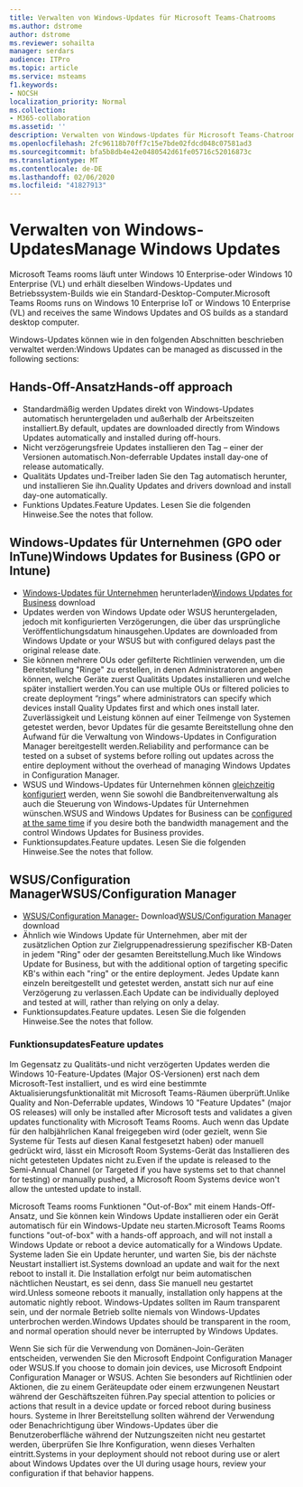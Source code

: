 ```yaml
---
title: Verwalten von Windows-Updates für Microsoft Teams-Chatrooms
ms.author: dstrome
author: dstrome
ms.reviewer: sohailta
manager: serdars
audience: ITPro
ms.topic: article
ms.service: msteams
f1.keywords:
- NOCSH
localization_priority: Normal
ms.collection:
- M365-collaboration
ms.assetid: ''
description: Verwalten von Windows-Updates für Microsoft Teams-Chatrooms
ms.openlocfilehash: 2fc96118b70ff7c15e7bde02fdcd048c07581ad3
ms.sourcegitcommit: bfa5b8db4e42e0480542d61fe05716c52016873c
ms.translationtype: MT
ms.contentlocale: de-DE
ms.lasthandoff: 02/06/2020
ms.locfileid: "41827913"
---
```

# <a name="manage-windows-updates"></a><span data-ttu-id="9ca3e-103">Verwalten von Windows-Updates</span><span class="sxs-lookup"><span data-stu-id="9ca3e-103">Manage Windows Updates</span></span>

<span data-ttu-id="9ca3e-104">Microsoft Teams rooms läuft unter Windows 10 Enterprise-oder Windows 10 Enterprise (VL) und erhält dieselben Windows-Updates und Betriebssystem-Builds wie ein Standard-Desktop-Computer.</span><span class="sxs-lookup"><span data-stu-id="9ca3e-104">Microsoft Teams Rooms runs on Windows 10 Enterprise IoT or Windows 10 Enterprise (VL) and receives the same Windows Updates and OS builds as a standard desktop computer.</span></span>

<span data-ttu-id="9ca3e-105">Windows-Updates können wie in den folgenden Abschnitten beschrieben verwaltet werden:</span><span class="sxs-lookup"><span data-stu-id="9ca3e-105">Windows Updates can be managed as discussed in the following sections:</span></span>

## <a name="hands-off-approach"></a><span data-ttu-id="9ca3e-106">Hands-Off-Ansatz</span><span class="sxs-lookup"><span data-stu-id="9ca3e-106">Hands-off approach</span></span> 

- <span data-ttu-id="9ca3e-107">Standardmäßig werden Updates direkt von Windows-Updates automatisch heruntergeladen und außerhalb der Arbeitszeiten installiert.</span><span class="sxs-lookup"><span data-stu-id="9ca3e-107">By default, updates are downloaded directly from Windows Updates automatically and installed during off-hours.</span></span>
- <span data-ttu-id="9ca3e-108">Nicht verzögerungsfreie Updates installieren den Tag – einer der Versionen automatisch.</span><span class="sxs-lookup"><span data-stu-id="9ca3e-108">Non-deferrable Updates install day-one of release automatically.</span></span>
- <span data-ttu-id="9ca3e-109">Qualitäts Updates und-Treiber laden Sie den Tag automatisch herunter, und installieren Sie ihn.</span><span class="sxs-lookup"><span data-stu-id="9ca3e-109">Quality Updates and drivers download and install day-one automatically.</span></span>
- <span data-ttu-id="9ca3e-110">Funktions Updates.</span><span class="sxs-lookup"><span data-stu-id="9ca3e-110">Feature Updates.</span></span> <span data-ttu-id="9ca3e-111">Lesen Sie die folgenden Hinweise.</span><span class="sxs-lookup"><span data-stu-id="9ca3e-111">See the notes that follow.</span></span>

## <a name="windows-updates-for-business-gpo-or-intune"></a><span data-ttu-id="9ca3e-112">Windows-Updates für Unternehmen (GPO oder InTune)</span><span class="sxs-lookup"><span data-stu-id="9ca3e-112">Windows Updates for Business (GPO or Intune)</span></span>  

- <span data-ttu-id="9ca3e-113">[Windows-Updates für Unternehmen](https://docs.microsoft.com/windows/deployment/update/waas-manage-updates-wufb) herunterladen</span><span class="sxs-lookup"><span data-stu-id="9ca3e-113">[Windows Updates for Business](https://docs.microsoft.com/windows/deployment/update/waas-manage-updates-wufb) download</span></span>
- <span data-ttu-id="9ca3e-114">Updates werden von Windows Update oder WSUS heruntergeladen, jedoch mit konfigurierten Verzögerungen, die über das ursprüngliche Veröffentlichungsdatum hinausgehen.</span><span class="sxs-lookup"><span data-stu-id="9ca3e-114">Updates are downloaded from Windows Update or your WSUS but with configured delays past the original release date.</span></span>
- <span data-ttu-id="9ca3e-115">Sie können mehrere OUs oder gefilterte Richtlinien verwenden, um die Bereitstellung "Ringe" zu erstellen, in denen Administratoren angeben können, welche Geräte zuerst Qualitäts Updates installieren und welche später installiert werden.</span><span class="sxs-lookup"><span data-stu-id="9ca3e-115">You can use multiple OUs or filtered policies to create deployment “rings” where administrators can specify which devices install Quality Updates first and which ones install later.</span></span> <span data-ttu-id="9ca3e-116">Zuverlässigkeit und Leistung können auf einer Teilmenge von Systemen getestet werden, bevor Updates für die gesamte Bereitstellung ohne den Aufwand für die Verwaltung von Windows-Updates in Configuration Manager bereitgestellt werden.</span><span class="sxs-lookup"><span data-stu-id="9ca3e-116">Reliability and performance can be tested on a subset of systems before rolling out updates across the entire deployment without the overhead of managing Windows Updates in Configuration Manager.</span></span>
- <span data-ttu-id="9ca3e-117">WSUS und Windows-Updates für Unternehmen können [gleichzeitig konfiguriert](https://docs.microsoft.com/windows/deployment/update/waas-integrate-wufb) werden, wenn Sie sowohl die Bandbreitenverwaltung als auch die Steuerung von Windows-Updates für Unternehmen wünschen.</span><span class="sxs-lookup"><span data-stu-id="9ca3e-117">WSUS and Windows Updates for Business can be [configured at the same time](https://docs.microsoft.com/windows/deployment/update/waas-integrate-wufb) if you desire both the bandwidth management and the control Windows Updates for Business provides.</span></span>
- <span data-ttu-id="9ca3e-118">Funktionsupdates.</span><span class="sxs-lookup"><span data-stu-id="9ca3e-118">Feature updates.</span></span> <span data-ttu-id="9ca3e-119">Lesen Sie die folgenden Hinweise.</span><span class="sxs-lookup"><span data-stu-id="9ca3e-119">See the notes that follow.</span></span>

## <a name="wsusconfiguration-manager"></a><span data-ttu-id="9ca3e-120">WSUS/Configuration Manager</span><span class="sxs-lookup"><span data-stu-id="9ca3e-120">WSUS/Configuration Manager</span></span>

- <span data-ttu-id="9ca3e-121">[WSUS/Configuration Manager-](https://docs.microsoft.com/windows/deployment/update/waas-manage-updates-configuration-manager) Download</span><span class="sxs-lookup"><span data-stu-id="9ca3e-121">[WSUS/Configuration Manager](https://docs.microsoft.com/windows/deployment/update/waas-manage-updates-configuration-manager) download</span></span>
- <span data-ttu-id="9ca3e-122">Ähnlich wie Windows Update für Unternehmen, aber mit der zusätzlichen Option zur Zielgruppenadressierung spezifischer KB-Daten in jedem "Ring" oder der gesamten Bereitstellung.</span><span class="sxs-lookup"><span data-stu-id="9ca3e-122">Much like Windows Update for Business, but with the additional option of targeting specific KB's within each "ring" or the entire deployment.</span></span> <span data-ttu-id="9ca3e-123">Jedes Update kann einzeln bereitgestellt und getestet werden, anstatt sich nur auf eine Verzögerung zu verlassen.</span><span class="sxs-lookup"><span data-stu-id="9ca3e-123">Each Update can be individually deployed and tested at will, rather than relying on only a delay.</span></span>
- <span data-ttu-id="9ca3e-124">Funktionsupdates.</span><span class="sxs-lookup"><span data-stu-id="9ca3e-124">Feature updates.</span></span> <span data-ttu-id="9ca3e-125">Lesen Sie die folgenden Hinweise.</span><span class="sxs-lookup"><span data-stu-id="9ca3e-125">See the notes that follow.</span></span>

### <a name="feature-updates"></a><span data-ttu-id="9ca3e-126">Funktionsupdates</span><span class="sxs-lookup"><span data-stu-id="9ca3e-126">Feature updates</span></span>

<span data-ttu-id="9ca3e-127">Im Gegensatz zu Qualitäts-und nicht verzögerten Updates werden die Windows 10-Feature-Updates (Major OS-Versionen) erst nach dem Microsoft-Test installiert, und es wird eine bestimmte Aktualisierungsfunktionalität mit Microsoft Teams-Räumen überprüft.</span><span class="sxs-lookup"><span data-stu-id="9ca3e-127">Unlike Quality and Non-Deferrable updates, Windows 10 "Feature Updates" (major OS releases) will only be installed after Microsoft tests and validates a given updates functionality with Microsoft Teams Rooms.</span></span> <span data-ttu-id="9ca3e-128">Auch wenn das Update für den halbjährlichen Kanal freigegeben wird (oder gezielt, wenn Sie Systeme für Tests auf diesen Kanal festgesetzt haben) oder manuell gedrückt wird, lässt ein Microsoft Room Systems-Gerät das Installieren des nicht getesteten Updates nicht zu.</span><span class="sxs-lookup"><span data-stu-id="9ca3e-128">Even if the update is released to the Semi-Annual Channel (or Targeted if you have systems set to that channel for testing) or manually pushed, a Microsoft Room Systems device won't allow the untested update to install.</span></span>

<span data-ttu-id="9ca3e-129">Microsoft Teams rooms Funktionen "Out-of-Box" mit einem Hands-Off-Ansatz, und Sie können kein Windows Update installieren oder ein Gerät automatisch für ein Windows-Update neu starten.</span><span class="sxs-lookup"><span data-stu-id="9ca3e-129">Microsoft Teams Rooms functions "out-of-box" with a hands-off approach, and will not install a Windows Update or reboot a device automatically for a Windows Update.</span></span> <span data-ttu-id="9ca3e-130">Systeme laden Sie ein Update herunter, und warten Sie, bis der nächste Neustart installiert ist.</span><span class="sxs-lookup"><span data-stu-id="9ca3e-130">Systems download an update and wait for the next reboot to install it.</span></span> <span data-ttu-id="9ca3e-131">Die Installation erfolgt nur beim automatischen nächtlichen Neustart, es sei denn, dass Sie manuell neu gestartet wird.</span><span class="sxs-lookup"><span data-stu-id="9ca3e-131">Unless someone reboots it manually, installation only happens at the automatic nightly reboot.</span></span> <span data-ttu-id="9ca3e-132">Windows-Updates sollten im Raum transparent sein, und der normale Betrieb sollte niemals von Windows-Updates unterbrochen werden.</span><span class="sxs-lookup"><span data-stu-id="9ca3e-132">Windows Updates should be transparent in the room, and normal operation should never be interrupted by Windows Updates.</span></span>

<span data-ttu-id="9ca3e-133">Wenn Sie sich für die Verwendung von Domänen-Join-Geräten entscheiden, verwenden Sie den Microsoft Endpoint Configuration Manager oder WSUS.</span><span class="sxs-lookup"><span data-stu-id="9ca3e-133">If you choose to domain join devices, use Microsoft Endpoint Configuration Manager or WSUS.</span></span> <span data-ttu-id="9ca3e-134">Achten Sie besonders auf Richtlinien oder Aktionen, die zu einem Geräteupdate oder einem erzwungenen Neustart während der Geschäftszeiten führen.</span><span class="sxs-lookup"><span data-stu-id="9ca3e-134">Pay special attention to policies or actions that result in a device update or forced reboot during business hours.</span></span> <span data-ttu-id="9ca3e-135">Systeme in Ihrer Bereitstellung sollten während der Verwendung oder Benachrichtigung über Windows-Updates über die Benutzeroberfläche während der Nutzungszeiten nicht neu gestartet werden, überprüfen Sie Ihre Konfiguration, wenn dieses Verhalten eintritt.</span><span class="sxs-lookup"><span data-stu-id="9ca3e-135">Systems in your deployment should not reboot during use or alert about Windows Updates over the UI during usage hours, review your configuration if that behavior happens.</span></span>